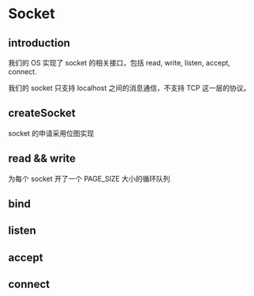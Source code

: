 # Socket

## introduction

我们的 OS 实现了 socket 的相关接口，包括 read, write, listen, accept, connect.

我们的 socket 只支持 localhost 之间的消息通信，不支持 TCP 这一层的协议。

## createSocket

socket 的申请采用位图实现

## read && write

为每个 socket 开了一个 PAGE_SIZE 大小的循环队列

## bind

## listen



## accept



## connect